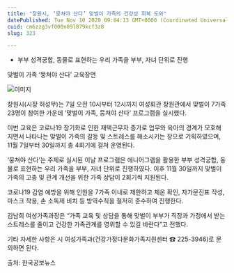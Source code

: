 ```yaml
---
title: "창원시, ‘뭉쳐야 산다’ 맞벌이 가족의 건강성 회복 도와"
datePublished: Tue Nov 10 2020 09:04:13 GMT+0000 (Coordinated Universal Time)
cuid: cm6zzg3vf000n09l879kcf3z8
slug: 323

---
```



- 부부 성격궁합, 동물로 표현하는 우리 가족을 부부, 자녀 단위로 진행

맞벌이 가족 ‘뭉쳐야 산다’ 교육장면

![이미지](https://cdn.hashnode.com/res/hashnode/image/upload/v1739248156977/476275a4-91d6-49b8-b88e-c6a8ca600f05.jpeg)

창원시(시장 허성무)는 7일 오전 10시부터 12시까지 여성회관 창원관에서 맞벌이 7가족 23명이 참여한 가운데 ‘맞벌이 가족, 뭉쳐야 산다’ 프로그램을 실시했다.

이번 교육은 코로나19 장기화로 인한 재택근무자 증가로 업무와 육아의 경계가 모호해지면서 나타나는 맞벌이 가족의 갈등 및 스트레스를 해소시키는 장으로 기획하였으며, 11월 7일부터 30일까지 총 4회기에 걸쳐 운영된다.

‘뭉쳐야 산다’는 주제로 실시된 이날 프로그램은 에니어그램을 활용한 부부 성격궁합, 동물로 표현하는 우리 가족을 부부, 자녀 단위로 진행하였다. 이후 11월 30일까지 맞벌이 가족의 고충 및 관계 개선을 위한 가족 상담이 2회기씩 지원된다.

코로나19 감염 예방을 위해 인원을 7가족 이내로 제한하고 체온 확인, 자가문진표 작성, 마스크 착용, 손 소독제 비치 등 방역수칙을 철저히 준수하여 진행한다.

김남희 여성가족과장은 “가족 교육 및 상담을 통해 맞벌이 부부가 직장과 가정에서 받는 스트레스를 줄이고 건강한 가족관계를 영위할 수 있길 바란다”고 전했다.

기타 자세한 사항은 시 여성가족과(건강가정다문화가족지원센터 ☎ 225-3946)로 문의하면 된다.

출처: 한국공보뉴스